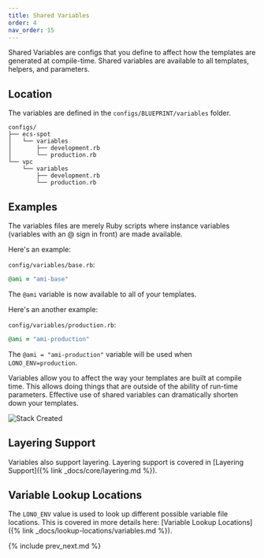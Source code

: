 ```yaml
---
title: Shared Variables
order: 4
nav_order: 15
---
```


Shared Variables are configs that you define to affect how the templates are generated at compile-time. Shared variables are available to all templates, helpers, and parameters.

## Location

The variables are defined in the `configs/BLUEPRINT/variables` folder.

    configs/
    ├── ecs-spot
    │   └── variables
    │       ├── development.rb
    │       └── production.rb
    └── vpc
        └── variables
            ├── development.rb
            └── production.rb

## Examples

The variables files are merely Ruby scripts where instance variables (variables with an @ sign in front) are made available.

Here's an example:

`config/variables/base.rb`:

```ruby
@ami = "ami-base"
```

The `@ami` variable is now available to all of your templates.

Here's an another example:

`config/variables/production.rb`:

```ruby
@ami = "ami-production"
```

The `@ami = "ami-production"` variable will be used when `LONO_ENV=production`.

Variables allow you to affect the way your templates are built at compile time. This allows doing things that are outside of the ability of run-time parameters. Effective use of shared variables can dramatically shorten down your templates.

<img src="/img/tutorial/lono-flowchart.png" alt="Stack Created" class="doc-photo lono-flowchart">

## Layering Support

Variables also support layering. Layering support is covered in [Layering Support]({% link _docs/core/layering.md %}).

## Variable Lookup Locations

The `LONO_ENV` value is used to look up different possible variable file locations. This is covered in more details here: [Variable Lookup Locations]({% link _docs/lookup-locations/variables.md %}).

{% include prev_next.md %}
